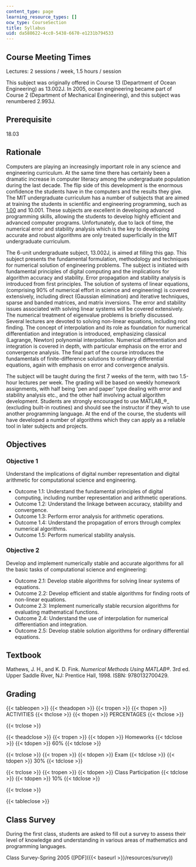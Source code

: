 ```yaml
---
content_type: page
learning_resource_types: []
ocw_type: CourseSection
title: Syllabus
uid: da588622-4cc0-5438-6670-e1231b794533
---
```


Course Meeting Times
--------------------

Lectures: 2 sessions / week, 1.5 hours / session

This subject was originally offered in Course 13 (Department of Ocean Engineering) as 13.002J. In 2005, ocean engineering became part of Course 2 (Department of Mechanical Engineering), and this subject was renumbered 2.993J.

Prerequisite
------------

18.03

Rationale
---------

Computers are playing an increasingly important role in any science and engineering curriculum. At the same time there has certainly been a dramatic increase in computer literacy among the undergraduate population during the last decade. The flip side of this development is the enormous confidence the students have in the computers and the results they give. The MIT undergraduate curriculum has a number of subjects that are aimed at training the students in scientific and engineering programming, such as [1.00](/courses/1-00-introduction-to-computers-and-engineering-problem-solving-spring-2012) and 10.001. These subjects are excellent in developing advanced programming skills, allowing the students to develop highly efficient and advanced computer programs. Unfortunately, due to lack of time, the numerical error and stability analysis which is the key to developing accurate and robust algorithms are only treated superficially in the MIT undergraduate curriculum.

The 6-unit undergraduate subject, 13.002J, is aimed at filling this gap. This subject presents the fundamental formulation, methodology and techniques for numerical solution of engineering problems. The subject is initiated with fundamental principles of digital computing and the implications for algorithm accuracy and stability. Error propagation and stability analysis is introduced from first principles. The solution of systems of linear equations, (comprising 90% of numerical effort in science and engineering) is covered extensively, including direct (Gaussian elimination) and iterative techniques, sparse and banded matrices, and matrix inversions. The error and stability issues associated with solving linear systems will be covered extensively. The numerical treatment of eigenvalue problems is briefly discussed. Several lectures are devoted to solving non-linear equations, including root finding. The concept of interpolation and its role as foundation for numerical differentiation and integration is introduced, emphasizing classical (Lagrange, Newton) polynomial interpolation. Numerical differentiation and integration is covered in depth, with particular emphasis on the error and convergence analysis. The final part of the course introduces the fundamentals of finite-difference solutions to ordinary differential equations, again with emphasis on error and convergence analysis.

The subject will be taught during the first 7 weeks of the term, with two 1.5-hour lectures per week. The grading will be based on weekly homework assignments, with half being 'pen and paper' type dealing with error and stability analysis etc., and the other half involving actual algorithm development. Students are strongly encouraged to use MATLAB_®_ (excluding built-in routines) and should see the instructor if they wish to use another programming language. At the end of the course, the students will have developed a number of algorithms which they can apply as a reliable tool in later subjects and projects.

Objectives
----------

### Objective 1

Understand the implications of digital number representation and digital arithmetic for computational science and engineering.

*   Outcome 1.1: Understand the fundamental principles of digital computing, including number representation and arithmetic operations.
*   Outcome 1.2: Understand the linkage between accuracy, stability and convergence.
*   Outcome 1.3: Perform error analysis for arithmetic operations.
*   Outcome 1.4: Understand the propagation of errors through complex numerical algorithms.
*   Outcome 1.5: Perform numerical stability analysis.

### Objective 2

Develop and implement numerically stable and accurate algorithms for all the basic tasks of computational science and engineering:

*   Outcome 2.1: Develop stable algorithms for solving linear systems of equations.
*   Outcome 2.2: Develop efficient and stable algorithms for finding roots of non-linear equations.
*   Outcome 2.3: Implement numerically stable recursion algorithms for evaluating mathematical functions.
*   Outcome 2.4: Understand the use of interpolation for numerical differentiation and integration.
*   Outcome 2.5: Develop stable solution algorithms for ordinary differential equations.

Textbook
--------

Mathews, J. H., and K. D. Fink. _Numerical Methods Using MATLAB®_. 3rd ed. Upper Saddle River, NJ: Prentice Hall, 1998. ISBN: 9780132700429.

Grading
-------

{{< tableopen >}}
{{< theadopen >}}
{{< tropen >}}
{{< thopen >}}
ACTIVITIES
{{< thclose >}}
{{< thopen >}}
PERCENTAGES
{{< thclose >}}

{{< trclose >}}

{{< theadclose >}}
{{< tropen >}}
{{< tdopen >}}
Homeworks
{{< tdclose >}}
{{< tdopen >}}
60%
{{< tdclose >}}

{{< trclose >}}
{{< tropen >}}
{{< tdopen >}}
Exam
{{< tdclose >}}
{{< tdopen >}}
30%
{{< tdclose >}}

{{< trclose >}}
{{< tropen >}}
{{< tdopen >}}
Class Participation
{{< tdclose >}}
{{< tdopen >}}
10%
{{< tdclose >}}

{{< trclose >}}

{{< tableclose >}}

Class Survey
------------

During the first class, students are asked to fill out a survey to assess their level of knowledge and understanding in various areas of mathematics and programming languages.

Class Survey-Spring 2005 ([PDF]({{< baseurl >}}/resources/survey))